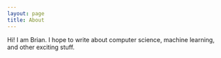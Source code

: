 ```yaml
---
layout: page
title: About
---
```

Hi! I am Brian. I hope to write about computer science, machine learning, and other exciting stuff.
